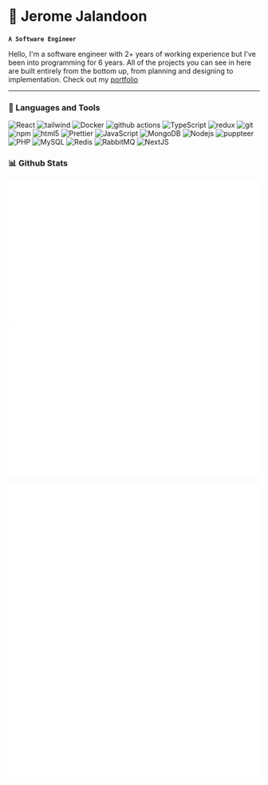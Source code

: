 # 🤖 Jerome Jalandoon 

**`A Software Engineer`**

Hello, I'm a software engineer with 2+ years of working experience but I've been into programming for 6 years. All of the projects you can see in here are built entirely from the bottom up, from planning and designing to implementation. Check out my [portfolio](https://jeromejalandoon.online)

---

### 🧰 Languages and Tools
<p>
  <img alt="React" src="https://img.shields.io/badge/React-45b8d8?style=flat-square&logo=react&logoColor=white" />
  <img alt="tailwind" src="https://img.shields.io/badge/tailwindcss-06B6D4?style=flat-square&logo=tailwindcss&logoColor=white" />
  <img alt="Docker" src="https://img.shields.io/badge/Docker-46a2f1?style=flat-square&logo=docker&logoColor=white" />
  <img alt="github actions" src="https://img.shields.io/badge/Github_Actions-2088FF?style=flat-square&logo=github-actions&logoColor=white" />
  <img alt="TypeScript" src="https://img.shields.io/badge/TypeScript-007ACC?style=flat-square&logo=typescript&logoColor=white" />
  <img alt="redux" src="https://img.shields.io/badge/Redux-764ABC?style=flat-square&logo=redux&logoColor=white" />
  <img alt="git" src="https://img.shields.io/badge/Git-F05032?style=flat-square&logo=git&logoColor=white" />
  <img alt="npm" src="https://img.shields.io/badge/NPM-CB3837?style=flat-square&logo=npm&logoColor=white" />
  <img alt="html5" src="https://img.shields.io/badge/HTML5-E34F26?style=flat-square&logo=html5&logoColor=white" />
  <img alt="Prettier" src="https://img.shields.io/badge/Prettier-F7B93E?style=flat-square&logo=prettier&logoColor=white" />
  <img alt="JavaScript" src="https://img.shields.io/badge/JavaScript-F7DF1E?style=flat-square&logo=javascript&logoColor=white" />
  <img alt="MongoDB" src="https://img.shields.io/badge/MongoDB-13aa52?style=flat-square&logo=mongodb&logoColor=white" />
  <img alt="Nodejs" src="https://img.shields.io/badge/Nodejs-43853d?style=flat-square&logo=Node.js&logoColor=white" />
  <img alt="puppteer" src="https://img.shields.io/badge/puppeteer-FFAE1A?style=flat-square&logo=puppeteer&logoColor=white" />
  <img alt="PHP" src="https://img.shields.io/badge/PHP-777BB4?style=flat-square&logo=php&logoColor=white" />
  <img alt="MySQL" src="https://img.shields.io/badge/MySQL-4479A1?style=flat-square&logo=mysql&logoColor=white" />
  <img alt="Redis" src="https://img.shields.io/badge/Redis-FF4438?style=flat-square&logo=redis&logoColor=white" />
  <img alt="RabbitMQ" src="https://img.shields.io/badge/RabbitMQ-FF4438?style=flat-square&logo=rabbitmq&logoColor=white" />
  <img alt="NextJS" src="https://img.shields.io/badge/NextJS-000000?style=flat-square&logo=nextdotjs&logoColor=white">
</p>

### 📊 Github Stats

![](https://raw.githubusercontent.com/jbjalandoon/github-stats/refs/heads/master/generated/overview.svg#gh-light-mode-only)
![](https://raw.githubusercontent.com/jbjalandoon/github-stats/refs/heads/master/generated/languages.svg#gh-light-mode-only)

![](https://raw.githubusercontent.com/jbjalandoon/github-stats/refs/heads/master/generated/overview.svg#gh-dark-mode-only)
![](https://raw.githubusercontent.com/jbjalandoon/github-stats/refs/heads/master/generated/languages.svg#gh-dark-mode-only)

[website]: https://jeromejalandoon.online
